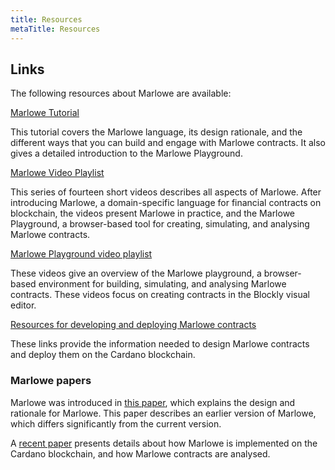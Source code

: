 ```yaml
---
title: Resources
metaTitle: Resources
---
```


## Links

The following resources about Marlowe are available:

[Marlowe Tutorial](https://play.marlowe-finance.io/doc/marlowe/tutorials/introducing-marlowe.html#introducing-marlowe)

This tutorial covers the Marlowe language, its design rationale, and the
different ways that you can build and engage with Marlowe contracts. It also
gives a detailed introduction to the Marlowe Playground.

[Marlowe Video Playlist](https://www.youtube.com/playlist?list=PLqu19-ygE4ofUgGpslOs5zCr9Z6zCMibq)

This series of fourteen short videos describes all aspects of Marlowe. After
introducing Marlowe, a domain-specific language for financial contracts on
blockchain, the videos present Marlowe in practice, and the Marlowe Playground,
a browser-based tool for creating, simulating, and analysing Marlowe contracts.

[Marlowe Playground video playlist](https://www.youtube.com/playlist?list=PLqu19-ygE4ofEeRfUiA-DYKRk9I3V9c1Q)

These videos give an overview of the Marlowe playground, a browser-based
environment for building, simulating, and analysing Marlowe contracts. These
videos focus on creating contracts in the Blockly visual editor.

[Resources for developing and deploying Marlowe contracts](https://developers.cardano.org/docs/smart-contracts/marlowe/#resources-for-developing-and-deploying-marlowe-contracts)

These links provide the information needed to design Marlowe contracts and deploy them on the Cardano blockchain.

### Marlowe papers

Marlowe was introduced in
[this paper](https://iohk.io/en/research/library/papers/marlowefinancial-contracts-on-blockchain/),
which explains the design and rationale for Marlowe. This paper describes an
earlier version of Marlowe, which differs significantly from the current
version.

A
[recent paper](https://iohk.io/en/research/library/papers/marloweimplementing-and-analysing-financial-contracts-on-blockchain/)
presents details about how Marlowe is implemented on the Cardano blockchain, and
how Marlowe contracts are analysed.